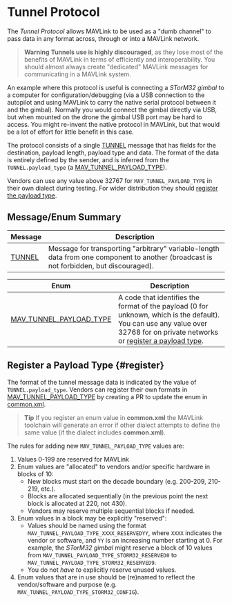 # Tunnel Protocol

The *Tunnel Protocol* allows MAVLink to be used as a "dumb channel" to pass data in any format across, through or into a MAVLink network.

> **Warning** **Tunnels use is highly discouraged**, as they lose most of the benefits of MAVLink in terms of efficiently and interoperability. You should almost always create "dedicated" MAVLink messages for communicating in a MAVLink system.

An example where this protocol is useful is connecting a *STorM32 gimbal* to a computer for configuration/debugging (via a USB connection to the autopilot and using MAVLink to carry the native serial protocol between it and the gimbal). Normally you would connect the gimbal directly via USB, but when mounted on the drone the gimbal USB port may be hard to access. You might re-invent the native protocol in MAVLink, but that would be a lot of effort for little benefit in this case.

The protocol consists of a single [TUNNEL](#TUNNEL) message that has fields for the destination, payload length, payload type and data. The format of the data is entirely defined by the sender, and is inferred from the `TUNNEL.payload_type` (a [MAV_TUNNEL_PAYLOAD_TYPE](#MAV_TUNNEL_PAYLOAD_TYPE)).

Vendors can use any value above 32767 for `MAV_TUNNEL_PAYLOAD_TYPE` in their own dialect during testing. For wider distribution they should [register the payload type](#register).

## Message/Enum Summary

| Message                                                         | Description                                                                                                                            |
| --------------------------------------------------------------- | -------------------------------------------------------------------------------------------------------------------------------------- |
| <span id="TUNNEL"></span>[TUNNEL](../messages/common.md#TUNNEL) | Message for transporting "arbitrary" variable-length data from one component to another (broadcast is not forbidden, but discouraged). |


| Enum                                                                                                | Description                                                                                                                                                                               |
| --------------------------------------------------------------------------------------------------- | ----------------------------------------------------------------------------------------------------------------------------------------------------------------------------------------- |
| <span id="MAV_TUNNEL_PAYLOAD_TYPE"></span>[MAV_TUNNEL_PAYLOAD_TYPE](../messages/common.md#MAV_TUNNEL_PAYLOAD_TYPE) | A code that identifies the format of the payload (0 for unknown, which is the default). You can use any value over 32768 for on private networks or [register a payload type](#register). |


## Register a Payload Type {#register}

The format of the tunnel message data is indicated by the value of `TUNNEL.payload_type`. Vendors can register their own formats in [MAV_TUNNEL_PAYLOAD_TYPE](#MAV_TUNNEL_PAYLOAD_TYPE) by creating a PR to update the enum in [common.xml](https://github.com/mavlink/mavlink/blob/master/message_definitions/v1.0/common.xml).

> **Tip** If you register an enum value in **common.xml** the MAVLink toolchain will generate an error if other dialect attempts to define the same value (if the dialect includes **common.xml**).

The rules for adding new `MAV_TUNNEL_PAYLOAD_TYPE` values are:

1. Values 0-199 are reserved for MAVLink
2. Enum values are "allocated" to vendors and/or specific hardware in blocks of 10: 
   - New blocks must start on the decade boundary (e.g. 200-209, 210-219, etc.).
   - Blocks are allocated sequentially (in the previous point the next block is allocated at 220, not 430).
   - Vendors may reserve multiple sequential blocks if needed.
3. Enum values in a block may be explicitly "reserved": 
   - Values should be named using the format `MAV_TUNNEL_PAYLOAD_TYPE_XXXX_RESERVEDYY`, where `XXXX` indicates the vendor or software, and `YY` is an increasing number starting at 0. For example, the *STorM32 gimbal* might reserve a block of 10 values from `MAV_TUNNEL_PAYLOAD_TYPE_STORM32_RESERVED0` to `MAV_TUNNEL_PAYLOAD_TYPE_STORM32_RESERVED9`.
   - You do not *have to* explicitly reserve unused values.
4. Enum values that are in use should be (re)named to reflect the vendor/software and purpose (e.g. `MAV_TUNNEL_PAYLOAD_TYPE_STORM32_CONFIG`).